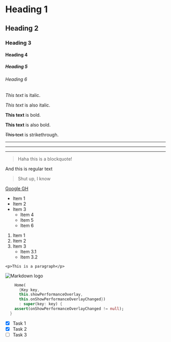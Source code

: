 <!-- Headings-->
# Heading 1

## Heading 2

### Heading 3

#### Heading 4

##### Heading 5

###### Heading 6

<!-- Italics  -->
_This text_ is italic.

*This text* is also italic.

<!-- Strong -->
__This text__ is bold.

**This text** is also bold.

<!-- Strikethrough -->
~~This text~~ is strikethrough.

<!-- Horizontal rule -->
___
---
***

<!-- Blockquote -->
> Haha this is a blockquote!

And this is regular text

> Shut up, I know

<!-- Links -->
[Google GH](http://google.com.gh "Welcome to Google Ghana")

<!-- UL -->
* Item 1
* Item 2
* Item 3
  * Item 4
  * Item 5
  * Item 6

<!-- OL -->
1. Item 1
1. Item 2
1. Item 3
   * Item 3.1
   * Item 3.2

<!-- Inline code blocks -->
``<p>This is a paragraph</p>``

<!-- Images -->
![Markdown logo](https://markdown-here.com/img/icon256.png)

<!-- Github Markdown -->
```dart
    Home(
      {Key key,
      this.showPerformanceOverlay,
      this.onShowPerformanceOverlayChanged})
      : super(key: key) {
    assert(onShowPerformanceOverlayChanged != null);
  }
```

<!-- Task Lists -->
* [x] Task 1
* [x] Task 2
* [ ] Task 3
